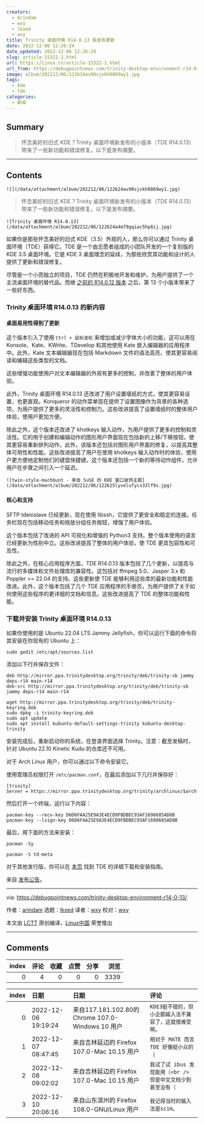 ```yaml
---
creators:
  - Arindam
  - wxy
  - lkxed
  - wxy
title: Trinity 桌面环境 R14.0.13 版发布更新
date: 2022-12-06 12:26:24
date_updated: 2022-12-06 12:26:24
slug: article-15322-1.html
url: https://linux.cn/article-15322-1.html
url_from: https://debugpointnews.com/trinity-desktop-environment-r14-0-13/
image: album/202212/06/122624av90sjvkh0869wy1.jpg
tags:
  - kde
  - tde
categories:
  - 新闻
---
```


## Summary

> 怀念美好的旧式 KDE？Trinity 桌面环境新发布的小版本（TDE R14.0.13）带来了一些新功能和错误修复。以下是发布摘要。

***

<!-- more -->

## Contents

`![](/data/attachment/album/202212/06/122624av90sjvkh0869wy1.jpg)`

> 
> 怀念美好的旧式 KDE？Trinity 桌面环境新发布的小版本（TDE R14.0.13）带来了一些新功能和错误修复。以下是发布摘要。
> 
> 
> 

`![Trinity 桌面环境 R14.0.13](/data/attachment/album/202212/06/122624a4m79gqiac5hp8ij.jpg)`

如果你是那些怀念美好的旧式 KDE（3.5）外观的人，那么你可以通过 Trinity 桌面环境（TDE）获得它。TDE 是一个由志愿者组成的小团队开发的一个复刻版的 KDE 3.5 桌面环境。它是 KDE 3 桌面理念的延续，为那些欣赏其功能和设计的人提供了更新和错误修复。

尽管是一个小而独立的项目，TDE 仍然在积极地开发和维护，为用户提供了一个主流桌面环境的替代品。而继 [之前的 R14.0.12 版本](https://www.debugpoint.com/tde-release-r14-0-12/) 之后，第 13 个小版本带来了一些好东西。

### Trinity 桌面环境 R14.0.13 的新内容

#### 桌面易用性得到了更新

这个版本引入了使用 `Ctrl + 鼠标滚轮` 来增加或减少字体大小的功能，这可以用在 Konsole、Kate、KWrite、TDevelop 和其他使用 Kate 嵌入编辑器的应用程序中。此外，Kate 文本编辑器现在包括 Markdown 文件的语法高亮，使其更容易阅读和编辑这些类型的文档。

这些增强功能使用户对文本编辑器的外观有更多的控制，并改善了整体的用户体验。

此外，Trinity 桌面环境 R14.0.13 还改进了用户设置墙纸的方式，使其更容易设置，也更直观。Konqueror 的动作菜单现在提供了设置图像作为背景的各种选项，为用户提供了更多的灵活性和控制力。这些改进提高了设置墙纸时的整体用户体验，使用户更加方便。

除此之外，这个版本还改进了 khotkeys 输入动作，为用户提供了更多的控制和灵活性。它的用于创建和编辑动作的图形用户界面现在包括新的上移/下移按钮，使其更容易重新排列动作。此外，该版本还包括对图形用户界面的修复，以提高其整体可用性和性能。这些改进提高了用户在使用 khotkeys 输入动作时的体验，使用户更方便地定制他们的键盘快捷键。这个版本还包括一个新的等待动作组件，允许用户在步骤之间引入一个延迟。

`![twin-style-machbunt - 来自 SuSE 的 KDE 窗口装饰主题](/data/attachment/album/202212/06/122625lyvelufycx33lf9s.jpg)`

#### 核心和支持

SFTP tdeioslave 已经更新，现在使用 libssh，它提供了更安全和稳定的连接。任务栏现在包括移动任务和拖放分组任务按钮，增强了用户体验。

这个版本包括了改进的 API 可视化和增强的 Python3 支持。整个版本使用的语言已经更新为性别中立。这些改进提高了整体的用户体验，使 TDE 更具包容性和可及性。

除此之外，在核心应用程序方面，TDE R14.0.13 版本包括了几个更新，以提高与流行的多媒体和文件处理库的兼容性。这包括对 ffmpeg 5.0、Jasper 3.x 和 Poppler >= 22.04 的支持。这些更新使 TDE 能够利用这些库的最新功能和性能改进。此外，这个版本包括了几个 TDE 应用程序的手册页，为用户提供了关于如何使用这些程序的更详细的文档和信息。这些改进提高了 TDE 的整体功能和性能。

### 下载并安装 Trinity 桌面环境 R14.0.13

如果你使用的是 Ubuntu 22.04 LTS Jammy Jellyfish，你可以运行下面的命令将其安装在你现有的 Ubuntu 上：

```shell
sudo gedit /etc/apt/sources.list
```

添加以下行并保存文件：

```shell
deb http://mirror.ppa.trinitydesktop.org/trinity/deb/trinity-sb jammy deps-r14 main-r14
deb-src http://mirror.ppa.trinitydesktop.org/trinity/deb/trinity-sb jammy deps-r14 main-r14
```

```shell
wget http://mirror.ppa.trinitydesktop.org/trinity/deb/trinity-keyring.deb
sudo dpkg -i trinity-keyring.deb
sudo apt update
sudo apt install kubuntu-default-settings-trinity kubuntu-desktop-trinity
```

安装完成后，重新启动你的系统，在登录界面选择 Trinity。注意：截至发稿时，针对 Ubuntu 22.10 Kinetic Kudu 的仓库还不可用。

对于 Arch Linux 用户，你可以通过以下命令安装它。

使用管理员权限打开 `/etc/pacman.conf`，在最后添加以下几行并保存好：

```shell
[trinity]
Server = https://mirror.ppa.trinitydesktop.org/trinity/archlinux/$arch
```

然后打开一个终端，运行以下内容：

```shell
pacman-key --recv-key D6D6FAA25E9A3E4ECD9FBDBEC93AF1698685AD8B
pacman-key --lsign-key D6D6FAA25E9A3E4ECD9FBDBEC93AF1698685AD8B
```

最后，用下面的方法来安装：

```shell
pacman -Sy
```

```shell
pacman -S td-meta
```

对于其他发行版，你可以在 [本页](https://wiki.trinitydesktop.org/Category:Documentation#Installing_from_a_Package_Manager) 找到 TDE 的详细下载和安装指南。

来自 [发布公告](https://www.trinitydesktop.org/newsentry.php?entry=2022.10.30)。

---

via: <https://debugpointnews.com/trinity-desktop-environment-r14-0-13/>

作者：[arindam](https://debugpointnews.com/author/dpicubegmail-com/) 选题：[lkxed](https://github.com/lkxed) 译者：[wxy](https://github.com/wxy) 校对：[wxy](https://github.com/wxy)

本文由 [LCTT](https://github.com/LCTT/TranslateProject) 原创编译，[Linux中国](https://linux.cn/) 荣誉推出

***

## Comments


|   index |   评论 |   收藏 |   点赞 |   分享 |   浏览 |
|--------:|-------:|-------:|-------:|-------:|-------:|
|       0 |      4 |      0 |      0 |      0 |   3339 |

|   index | 日期                | 日期                                              | 评论                                                        |
|--------:|:--------------------|:--------------------------------------------------|:------------------------------------------------------------|
|       0 | 2022-12-06 19:19:24 | 来自117.181.102.80的 Chrome 107.0-Windows 10 用户 | `KDE3挺不错的，但小企鹅输入法不兼容了，这就很难受啊。`      |
|       1 | 2022-12-07 08:47:45 | 来自吉林延边的 Firefox 107.0-Mac 10.15 用户       | `相对于 MATE 而言 TDE 好像挺小众的（`                       |
|       2 | 2022-12-08 09:02:02 | 来自吉林延边的 Firefox 107.0-Mac 10.15 用户       | `我试了试 ibus 发现能用（<br /> 但是中文文档少到甚至没有（` |
|       3 | 2022-12-10 20:06:16 | 来自山东滨州的 Firefox 108.0-GNU/Linux 用户       | `我记得当时的输入法是scim。`                                |
